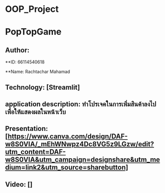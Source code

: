 # OOP_Project

# PopTopGame

## Author:

 **ID: 66114540618

 **Name: Rachtachar Mahamad

## Technology: [Streamlit]

## application description: ทำโปรเจคในการเพิ่มสินค้าลงไป เพื่อให้แสดงผลในหน้าเว็บ

## Presentation: [https://www.canva.com/design/DAF-w8S0VIA/_mEhWNwpz4Dc8VG5z9LGzw/edit?utm_content=DAF-w8S0VIA&utm_campaign=designshare&utm_medium=link2&utm_source=sharebutton]

## Video: []




